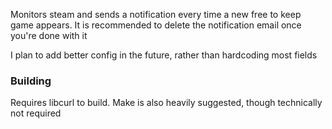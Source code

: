 Monitors steam and sends a notification every time a new free to keep game appears.
It is recommended to delete the notification email once you're done with it

I plan to add better config in the future, rather than hardcoding most fields

### Building

Requires libcurl to build. Make is also heavily suggested, though technically not required
